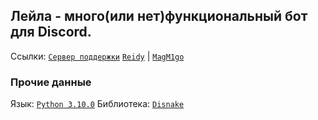 ## Лейла - много(или нет)функциональный бот для Discord. 

Ссылки: [`Сервер поддержки`](https://discord.gg/43zapTjgvm)
        [`Reidy`](https://discord.com/users/848593011038224405) | [`MagM1go`](https://discord.com/users/598387707311554570)


### Прочие данные

Язык: [`Python 3.10.0`](https://python.org)
Библиотека: [`Disnake`](https://pypi.org/project/disnake/)
